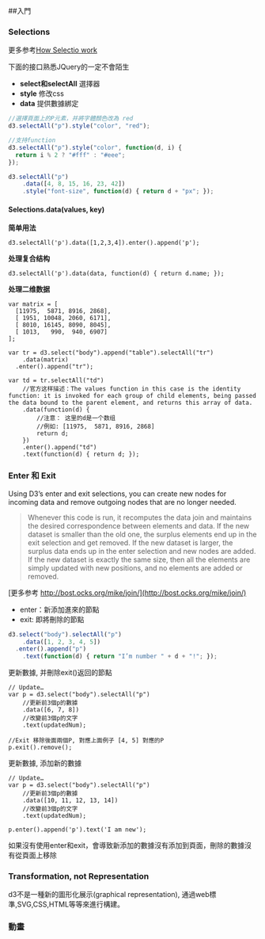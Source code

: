 ##入門

### Selections

更多参考[How Selectio work](http://bost.ocks.org/mike/selection/)

下面的接口熟悉JQuery的一定不會陌生

- **select和selectAll** 選擇器
- **style** 修改css
- **data** 提供數據綁定

```js
//選擇頁面上的P元素，并將字體顏色改為 red
d3.selectAll("p").style("color", "red");

//支持function
d3.selectAll("p").style("color", function(d, i) {
  return i % 2 ? "#fff" : "#eee";
});

d3.selectAll("p")
    .data([4, 8, 15, 16, 23, 42])
    .style("font-size", function(d) { return d + "px"; });
```


#### Selections.data(values, key)

**简单用法**
```
d3.selectAll('p').data([1,2,3,4]).enter().append('p');
```

**处理复合结构**

```
d3.selectAll('p').data(data, function(d) { return d.name; });
```

**处理二维数据**

```
var matrix = [
  [11975,  5871, 8916, 2868],
  [ 1951, 10048, 2060, 6171],
  [ 8010, 16145, 8090, 8045],
  [ 1013,   990,  940, 6907]
];

var tr = d3.select("body").append("table").selectAll("tr")
    .data(matrix)
  .enter().append("tr");

var td = tr.selectAll("td")
    //官方这样描述：The values function in this case is the identity function: it is invoked for each group of child elements, being passed the data bound to the parent element, and returns this array of data.
    .data(function(d) {
        //注意： 这里的d是一个数组
        //例如: [11975,  5871, 8916, 2868]
        return d;
    })
    .enter().append("td")
    .text(function(d) { return d; });
```



### Enter 和 Exit
Using D3’s enter and exit selections, you can create new nodes for incoming data and remove outgoing nodes that are no longer needed.

> Whenever this code is run, it recomputes the data join and maintains the desired correspondence between elements and data. If the new dataset is smaller than the old one, the surplus elements end up in the exit selection and get removed. If the new dataset is larger, the surplus data ends up in the enter selection and new nodes are added. If the new dataset is exactly the same size, then all the elements are simply updated with new positions, and no elements are added or removed.

[更多参考 http://bost.ocks.org/mike/join/](http://bost.ocks.org/mike/join/)

* enter：新添加進來的節點
* exit: 即將刪除的節點

```js
d3.select("body").selectAll("p")
    .data([1, 2, 3, 4, 5])
  .enter().append("p")
    .text(function(d) { return "I’m number " + d + "!"; });
```

更新數據, 并刪除exit()返回的節點

```
// Update…
var p = d3.select("body").selectAll("p")
    //更新前3個p的數據
    .data([6, 7, 8])
    //改變前3個p的文字
    .text(updatedNum);

//Exit 移除後面兩個P, 對應上面例子 [4, 5] 對應的P
p.exit().remove();
```

更新數據, 添加新的數據

```
// Update…
var p = d3.select("body").selectAll("p")
    //更新前3個p的數據
    .data([10, 11, 12, 13, 14])
    //改變前3個p的文字
    .text(updatedNum);

p.enter().append('p').text('I am new');
```

如果沒有使用enter和exit，會導致新添加的數據沒有添加到頁面，刪除的數據沒有從頁面上移除

### Transformation, not Representation
d3不是一種新的圖形化展示(graphical representation), 通過web標準,SVG,CSS,HTML等等來進行構建。

### 動畫


